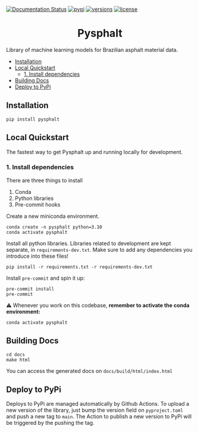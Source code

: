 [![Documentation Status](https://readthedocs.org/projects/pysphalt/badge/?version=latest)](https://pysphalt.readthedocs.io/en/latest/?badge=latest)
[![pypi](https://img.shields.io/pypi/v/pysphalt.svg)](https://pypi.python.org/pypi/pysphalt)
[![versions](https://img.shields.io/pypi/pyversions/pysphalt.svg)](https://github.com/pysphalt/pysphalt)
[![license](https://img.shields.io/github/license/pysphalt/pysphalt.svg)](https://github.com/pysphalt/pysphalt/blob/main/LICENSE)
<h1 align="center">Pysphalt</h1>

Library of machine learning models for Brazilian asphalt material data.

-   [Installation](#installation)
-   [Local Quickstart](#local-quickstart)
    -   [1. Install dependencies](#1-install-dependencies)
-   [Building Docs](#building-docs)
-   [Deploy to PyPi](#deploy-to-pypi)

## Installation

```shell
pip install pysphalt
```
## Local Quickstart

The fastest way to get Pysphalt up and running locally for development.

### 1. Install dependencies

There are three things to install

1. Conda
3. Python libraries
4. Pre-commit hooks

Create a new miniconda environment.

```shell
conda create -n pysphalt python=3.10
conda activate pysphalt
```

Install all python libraries. Libraries related to development are kept separate, in `requirements-dev.txt`. Make sure to add any dependencies you introduce into these files!

```shell
pip install -r requirements.txt -r requirements-dev.txt
```

Install `pre-commit` and spin it up:

```shell
pre-commit install
pre-commit
```

⚠️ Whenever you work on this codebase, **remember to activate the conda environment:**

```shell
conda activate pysphalt
```

## Building Docs

```shell
cd docs
make html
```

You can access the generated docs on `docs/build/html/index.html`


## Deploy to PyPi

Deploys to PyPi are managed automatically by Github Actions. To upload a new version of the library, just bump the version field on `pyproject.toml` and push a new tag to `main`.
The Action to publish a new version to PyPi will be triggered by the pushing the tag.

